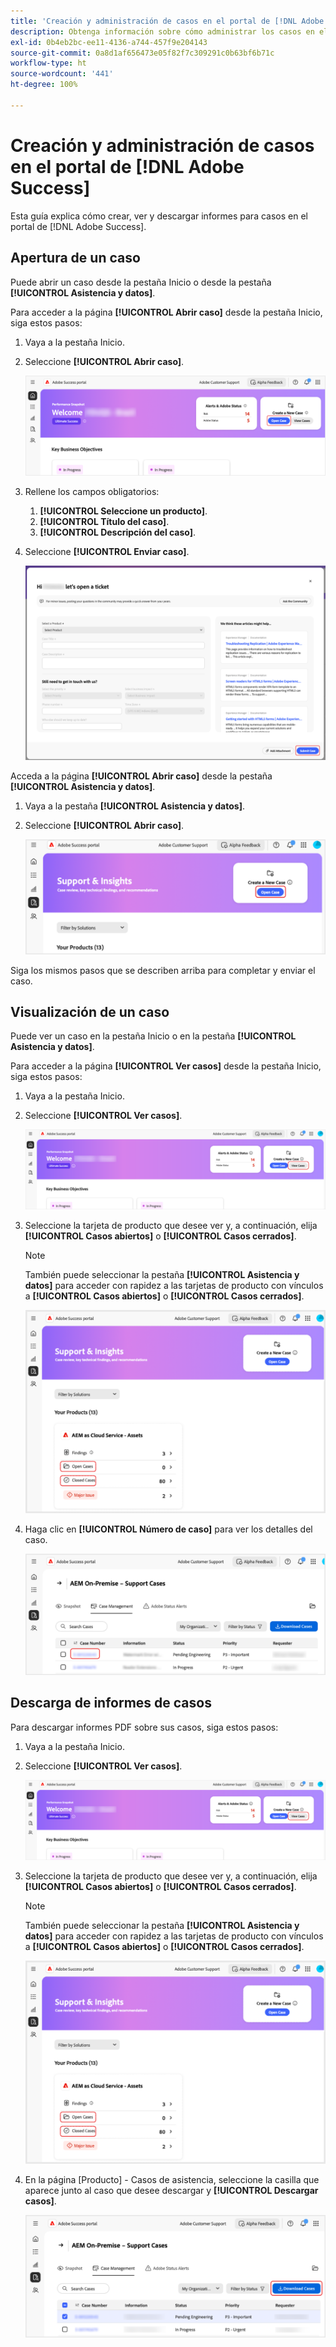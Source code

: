 ```yaml
---
title: 'Creación y administración de casos en el portal de [!DNL Adobe Success] '
description: Obtenga información sobre cómo administrar los casos en el portal de  [!DNL Adobe Success] .
exl-id: 0b4eb2bc-ee11-4136-a744-457f9e204143
source-git-commit: 0a8d1af656473e05f82f7c309291c0b63bf6b71c
workflow-type: ht
source-wordcount: '441'
ht-degree: 100%

---
```


# Creación y administración de casos en el portal de [!DNL Adobe Success]

Esta guía explica cómo crear, ver y descargar informes para casos en el portal de [!DNL Adobe Success].

## Apertura de un caso

Puede abrir un caso desde la pestaña Inicio o desde la pestaña **[!UICONTROL Asistencia y datos]**.

Para acceder a la página **[!UICONTROL Abrir caso]** desde la pestaña Inicio, siga estos pasos:

1. Vaya a la pestaña Inicio.
1. Seleccione **[!UICONTROL Abrir caso]**.


   ![Botón Abrir caso en la sección Crear un nuevo caso del Portal de Adobe Success](../../assets/adobe-success-portal-home-page-open-case.png "Botón Abrir caso")



1. Rellene los campos obligatorios:
   1. **[!UICONTROL Seleccione un producto]**.
   1. **[!UICONTROL Título del caso]**.
   1. **[!UICONTROL Descripción del caso]**.
1. Seleccione **[!UICONTROL Enviar caso]**.



   ![Botón Enviar caso al final del formulario de solicitud de asistencia en el Portal de Adobe Success](../../assets/adobe-success-portal-submit-case.png "Envíe su solicitud de asistencia")




Acceda a la página **[!UICONTROL Abrir caso]** desde la pestaña **[!UICONTROL Asistencia y datos]**.

1. Vaya a la pestaña **[!UICONTROL Asistencia y datos]**.
1. Seleccione **[!UICONTROL Abrir caso]**.



   ![Botón Abrir caso en la sección Crear un nuevo caso del Portal de Adobe Success](../../assets/adobe-success-portal-support-insights-open-case.png "Botón Abrir caso")



Siga los mismos pasos que se describen arriba para completar y enviar el caso.

## Visualización de un caso

Puede ver un caso en la pestaña Inicio o en la pestaña **[!UICONTROL Asistencia y datos]**.

Para acceder a la página **[!UICONTROL Ver casos]** desde la pestaña Inicio, siga estos pasos:

1. Vaya a la pestaña Inicio.
1. Seleccione **[!UICONTROL Ver casos]**.



   ![Botón Ver casos en la sección Crear un nuevo caso del Portal de Adobe Success](../../assets/adobe-success-portal-view-cases.png "Ver los casos de asistencia técnica existentes")



1. Seleccione la tarjeta de producto que desee ver y, a continuación, elija **[!UICONTROL Casos abiertos]** o **[!UICONTROL Casos cerrados]**.

   >[!NOTE]
   >
   >También puede seleccionar la pestaña **[!UICONTROL Asistencia y datos]** para acceder con rapidez a las tarjetas de producto con vínculos a **[!UICONTROL Casos abiertos]** o **[!UICONTROL Casos cerrados]**.



   ![Indicadores de casos abiertos y cerrados en la sección Soporte e información para AEM Cloud Service - Assets](../../assets/adobe-success-portal-open-case-closed-case.png "Ver el resumen de casos de soporte abiertos y cerrados")



1. Haga clic en **[!UICONTROL Número de caso]** para ver los detalles del caso.



   ![Vínculo Número de caso en los casos de soporte del Portal de Adobe Success](../../assets/adobe-success-portal-case-number.png "Haga clic para ver los detalles del caso")



## Descarga de informes de casos

Para descargar informes PDF sobre sus casos, siga estos pasos:

1. Vaya a la pestaña Inicio.
1. Seleccione **[!UICONTROL Ver casos]**.


   ![Botón Ver casos en la sección Crear un nuevo caso del Portal de Adobe Success](../../assets/adobe-success-portal-view-cases.png "Ver los casos de asistencia técnica existentes")


1. Seleccione la tarjeta de producto que desee ver y, a continuación, elija **[!UICONTROL Casos abiertos]** o **[!UICONTROL Casos cerrados]**.

   >[!NOTE]
   >
   >También puede seleccionar la pestaña **[!UICONTROL Asistencia y datos]** para acceder con rapidez a las tarjetas de producto con vínculos a **[!UICONTROL Casos abiertos]** o **[!UICONTROL Casos cerrados]**.

   ![Indicadores de casos abiertos y cerrados en la sección Soporte e información para AEM Cloud Service - Assets](../../assets/adobe-success-portal-open-case-closed-case.png "Ver el resumen de casos de soporte abiertos y cerrados")

1. En la página [Producto] - Casos de asistencia, seleccione la casilla que aparece junto al caso que desee descargar y **[!UICONTROL Descargar casos]**.

   ![Botón Descargar casos en la sección Administración de casos del Portal de Adobe Success](../../assets/adobe-success-portal-download-cases.png "Descargar datos del caso de asistencia")

